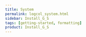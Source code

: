 ```yaml
---
title: System
permalink: logcol_system.html
sidebar: Install_G_S
tags: [getting-started, formatting]
product: Install_G_S
---
```

